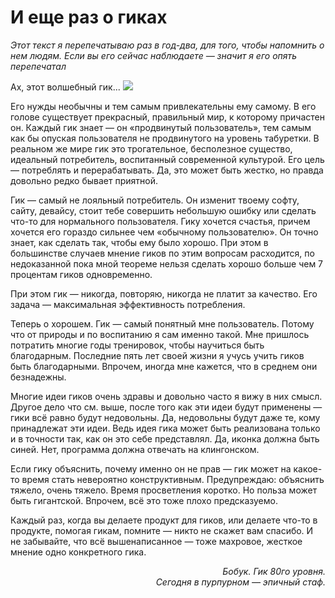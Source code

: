 # И еще раз о гиках

*Этот текст я перепечатываю раз в год-два, для того, чтобы напомнить о нем людям. Если вы его сейчас наблюдаете — значит я его опять перепечатал*

Ах, этот волшебный гик...
<a href='http://img-fotki.yandex.ru/get/6604/9320383.8/0_7d06a_9fe49a43_orig'><img src='http://img-fotki.yandex.ru/get/6604/9320383.8/0_7d06a_9fe49a43_L'/></a>

Его нужды необычны и тем самым привлекательны ему самому. В его голове существует прекрасный, правильный мир, к которому причастен он. Каждый гик знает — он «продвинутый пользователь», тем самым как бы опуская пользователя не продвинутого на уровень табуретки.  В реальном же мире гик это трогательное, бесполезное существо, идеальный потребитель, воспитанный современной культурой. Его цель — потреблять и перерабатывать. Да, это может быть жестко, но правда довольно редко бывает приятной.

Гик — самый не лояльный потребитель. Он изменит твоему софту, сайту, девайсу, стоит тебе совершить небольшую ошибку или сделать что-то для нормального пользователя. Гику хочется счастья, причем хочется его гораздо сильнее чем «обычному пользователю». Он точно знает, как сделать так, чтобы ему было хорошо. При этом в большинстве случаев мнение гиков по этим вопросам расходится, по недоказанной пока мной теореме нельзя сделать хорошо больше чем 7 процентам гиков одновременно.

При этом гик — никогда, повторяю, никогда не платит за качество. Его задача — максимальная эффективность потребления.

Теперь о хорошем. Гик — самый понятный мне пользователь. Потому что от природы и по воспитанию я сам именно такой. Мне пришлось потратить многие годы тренировок, чтобы научиться быть благодарным. Последние пять лет своей жизни я учусь учить гиков быть благодарными. Впрочем, иногда мне кажется, что в среднем они безнадежны.

Многие идеи гиков очень здравы и довольно часто я вижу в них смысл. Другое дело что см. выше, после того как эти идеи будут применены — гики всё равно будут недовольны. Да, недовольны будут даже те, кому принадлежат эти идеи. Ведь идея гика может быть реализована только и в точности так, как он это себе представлял. Да, иконка должна быть синей. Нет, программа должна отвечать на клингонском.

Если гику объяснить, почему именно он не прав — гик может на какое-то время стать невероятно конструктивным. Предупреждаю: объяснить тяжело, очень тяжело. Время просветления коротко. Но польза может быть гигантской. Впрочем, всё это тоже плохо предсказуемо.

Каждый раз, когда вы делаете продукт для гиков, или делаете что-то в продукте, помогая гикам, помните — никто не скажет вам спасибо. И не забывайте, что всё вышенаписанное — тоже махровое, жесткое мнение одно конкретного гика.

<div align=right><i>Бобук. Гик 80го уровня.<br/>Сегодня в пурпурном — эпичный стаф.</i></div>

